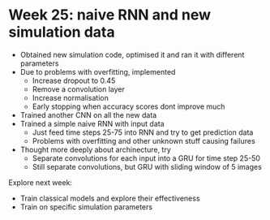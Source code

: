 # Week 25: naive RNN and new simulation data

- Obtained new simulation code, optimised it and ran it with different parameters
- Due to problems with overfitting, implemented
    - Increase dropout to 0.45
    - Remove a convolution layer
    - Increase normalisation
    - Early stopping when accuracy scores dont improve much
- Trained another CNN on all the new data
- Trained a simple naive RNN with input data
    - Just feed time steps 25-75 into RNN and try to get prediction data
    - Problems with overfitting and other unknown stuff causing failures
- Thought more deeply about archinecture, try
    - Separate convolutions for each input into a GRU for time step 25-50
    - Still separate convolutions, but GRU with sliding window of 5 images

Explore next week:
- Train classical models and explore their effectiveness
- Train on specific simulation parameters
